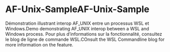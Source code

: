 # <a name="af-unix-sample"></a><span data-ttu-id="9a788-101">AF-Unix-Sample</span><span class="sxs-lookup"><span data-stu-id="9a788-101">AF-Unix-Sample</span></span>

<span data-ttu-id="9a788-102">Démonstration illustrant interop AF_UNIX entre un processus WSL et Windows.</span><span class="sxs-lookup"><span data-stu-id="9a788-102">Demo demonstrating AF_UNIX interop between a WSL and Windows process.</span></span> <span data-ttu-id="9a788-103">Pour plus d’informations sur la fonctionnalité, consultez le blog de ligne de commande WSL.</span><span class="sxs-lookup"><span data-stu-id="9a788-103">COnsult the WSL Commandline blog for more information on the feature.</span></span>